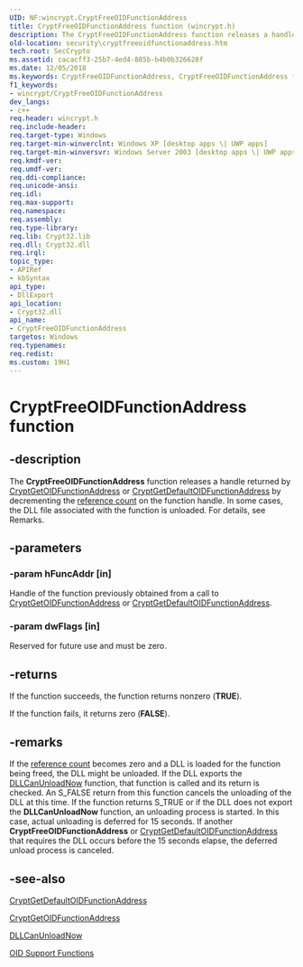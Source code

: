```yaml
---
UID: NF:wincrypt.CryptFreeOIDFunctionAddress
title: CryptFreeOIDFunctionAddress function (wincrypt.h)
description: The CryptFreeOIDFunctionAddress function releases a handle returned by CryptGetOIDFunctionAddress or CryptGetDefaultOIDFunctionAddress by decrementing the reference count on the function handle.
old-location: security\cryptfreeoidfunctionaddress.htm
tech.root: SecCrypto
ms.assetid: cacacff3-25b7-4ed4-885b-b4b0b326628f
ms.date: 12/05/2018
ms.keywords: CryptFreeOIDFunctionAddress, CryptFreeOIDFunctionAddress function [Security], _crypto2_cryptfreeoidfunctionaddress, security.cryptfreeoidfunctionaddress, wincrypt/CryptFreeOIDFunctionAddress
f1_keywords:
- wincrypt/CryptFreeOIDFunctionAddress
dev_langs:
- c++
req.header: wincrypt.h
req.include-header: 
req.target-type: Windows
req.target-min-winverclnt: Windows XP [desktop apps \| UWP apps]
req.target-min-winversvr: Windows Server 2003 [desktop apps \| UWP apps]
req.kmdf-ver: 
req.umdf-ver: 
req.ddi-compliance: 
req.unicode-ansi: 
req.idl: 
req.max-support: 
req.namespace: 
req.assembly: 
req.type-library: 
req.lib: Crypt32.lib
req.dll: Crypt32.dll
req.irql: 
topic_type:
- APIRef
- kbSyntax
api_type:
- DllExport
api_location:
- Crypt32.dll
api_name:
- CryptFreeOIDFunctionAddress
targetos: Windows
req.typenames: 
req.redist: 
ms.custom: 19H1
---
```


# CryptFreeOIDFunctionAddress function


## -description


The <b>CryptFreeOIDFunctionAddress</b> function releases a handle returned by 
<a href="https://docs.microsoft.com/windows/desktop/api/wincrypt/nf-wincrypt-cryptgetoidfunctionaddress">CryptGetOIDFunctionAddress</a> or 
<a href="https://docs.microsoft.com/windows/desktop/api/wincrypt/nf-wincrypt-cryptgetdefaultoidfunctionaddress">CryptGetDefaultOIDFunctionAddress</a> by decrementing the <a href="https://docs.microsoft.com/windows/desktop/SecGloss/r-gly">reference count</a> on the function handle. In some cases, the DLL file associated with the function is unloaded. For details, see Remarks.


## -parameters




### -param hFuncAddr [in]

Handle of the function previously obtained from a call to 
<a href="https://docs.microsoft.com/windows/desktop/api/wincrypt/nf-wincrypt-cryptgetoidfunctionaddress">CryptGetOIDFunctionAddress</a> or 
<a href="https://docs.microsoft.com/windows/desktop/api/wincrypt/nf-wincrypt-cryptgetdefaultoidfunctionaddress">CryptGetDefaultOIDFunctionAddress</a>.


### -param dwFlags [in]

Reserved for future use and must be zero.


## -returns



If the function succeeds, the function returns nonzero (<b>TRUE</b>).

If the function fails, it returns zero (<b>FALSE</b>).




## -remarks



If the <a href="https://docs.microsoft.com/windows/desktop/SecGloss/r-gly">reference count</a> becomes zero and a DLL is loaded for the function being freed, the DLL might be unloaded. If the DLL exports the <a href="https://docs.microsoft.com/windows/desktop/api/combaseapi/nf-combaseapi-dllcanunloadnow">DLLCanUnloadNow</a> function, that function is called and its return is checked. An S_FALSE return from this function cancels the unloading of the DLL at this time. If the function returns S_TRUE or if the DLL does not export the <b>DLLCanUnloadNow</b> function, an unloading process is started. In this case, actual unloading is deferred for 15 seconds. If another <b>CryptFreeOIDFunctionAddress</b> or <a href="https://docs.microsoft.com/windows/desktop/api/wincrypt/nf-wincrypt-cryptgetdefaultoidfunctionaddress">CryptGetDefaultOIDFunctionAddress</a> that requires the DLL occurs before the 15 seconds elapse, the deferred unload process is canceled.




## -see-also




<a href="https://docs.microsoft.com/windows/desktop/api/wincrypt/nf-wincrypt-cryptgetdefaultoidfunctionaddress">CryptGetDefaultOIDFunctionAddress</a>



<a href="https://docs.microsoft.com/windows/desktop/api/wincrypt/nf-wincrypt-cryptgetoidfunctionaddress">CryptGetOIDFunctionAddress</a>



<a href="https://docs.microsoft.com/windows/desktop/api/combaseapi/nf-combaseapi-dllcanunloadnow">DLLCanUnloadNow</a>



<a href="https://docs.microsoft.com/windows/desktop/SecCrypto/cryptography-functions">OID Support Functions</a>
 

 

